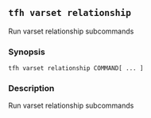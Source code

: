 ## `tfh varset relationship`

Run varset relationship subcommands

### Synopsis

    tfh varset relationship COMMAND[ ... ]

### Description

Run varset relationship subcommands

